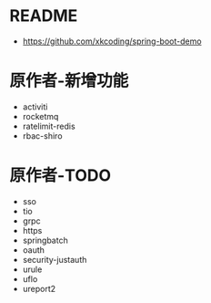# README

- https://github.com/xkcoding/spring-boot-demo

# 原作者-新增功能

- activiti
- rocketmq
- ratelimit-redis
- rbac-shiro

# 原作者-TODO

- sso
- tio
- grpc
- https
- springbatch
- oauth
- security-justauth
- urule
- uflo
- ureport2
